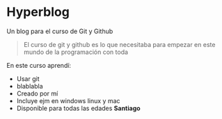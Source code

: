 # Hyperblog
Un blog para el curso de Git y Github
>El curso de git y github es lo que necesitaba para empezar en este mundo de la programación con toda

En este curso aprendí:
- Usar git
- blablabla
- Creado por mí
- Incluye ejm en windows linux y mac
- Disponible para todas las edades
**Santiago**

